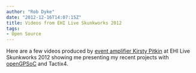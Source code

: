 ```yaml
---
author: "Rob Dyke"
date: "2012-12-16T14:07:15Z"
title: Videos from EHI Live Skunkworks 2012
tags:
- Open Source
---
```

Here are a few videos produced by [event amplifier Kirsty Pitkin](http://eventamplifier.com/about-event-amplifier/) at EHI Live Skunkworks 2012 showing me presenting my recent projects with [openGPSoC](http://www.opengpsoc.org/) and Tactix4.
